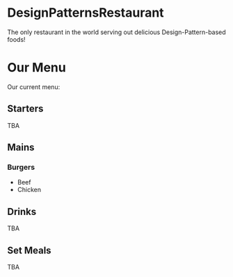 # DesignPatternsRestaurant
The only restaurant in the world serving out delicious Design-Pattern-based foods!

# Our Menu
Our current menu:

## Starters
TBA

## Mains
### Burgers
* Beef
* Chicken

## Drinks
TBA

## Set Meals
TBA
